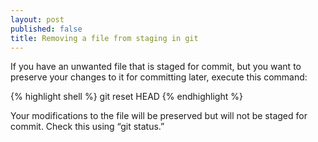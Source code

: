```yaml
---
layout: post
published: false
title: Removing a file from staging in git
---
```

If you have an unwanted file that is staged for commit, but you want to preserve your changes to it for committing later, execute this command:

{% highlight shell %}
git reset HEAD <filename>
{% endhighlight %}

Your modifications to the file will be preserved but will not be staged for commit. Check this using “git status.”